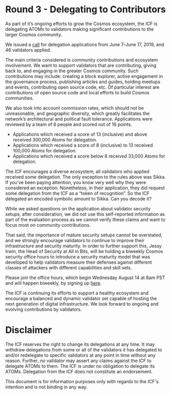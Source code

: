 # Round 3 - Delegating to Contributors

As part of it’s ongoing efforts to grow the Cosmos ecosystem, the ICF is
delegating ATOMs to validators making significant contributions to the larger
Cosmos community.

We issued a [call](https://twitter.com/interchain_io/status/1137103291769327617) for delegation applications from June 7-June 17, 2019, and 46
validators applied.  

The main criteria considered is community contributions and ecosystem
involvement. We want to support validators that are contributing, giving back
to, and engaging in the greater Cosmos community. Such contributions may
include: creating a block explorer, active engagement in the governance process,
publishing articles and guides, holding meetups and events, contributing open
source code, etc.  Of particular interest are contributions of open source code
and local efforts to build Cosmos communities.

We also took into account commission rates, which should not be unreasonable,
and geographic diversity, which greatly facilitates the network’s architectural
and political fault tolerance.
Applications were reviewed by a team of 6 people and scored out of 16 points. 

- Applications which received a score of 13 (inclusive) and above received 300,000 Atoms for delegation. 
- Applications which received a score of 8 (inclusive) to 13 received 100,000 Atoms for delegation.
- Applications which received a score below 8 received 33,000 Atoms for delegation. 

The ICF  encourages a diverse ecosystem; all validators who applied received
some delegation. The only exception to the rules above was Sikka. If you’ve been
paying attention, you know very well why they were considered an exception.
Nonetheless, in their application, they did request some delegation from the ICF
as a “token of recognition”.  So the ICF delegated an encoded symbolic amount to
Sikka. Can you decode it?

While we asked questions on the application about validator security setups,
after consideration, we did not use this self-reported information as part of
the evaluation process as we cannot verify these claims and want to focus most
on community contributions. 

That said, the importance of mature security setups cannot be overstated, and we
strongly encourage validators to continue to improve their infrastructure and
security maturity. In order to further  support this, Jessy Irwin, the Head of
Security at All in Bits, will be holding a biweekly Cosmos security office hours
to  introduce a security maturity model that was developed to help validators
measure their defenses against different classes of attackers with different
capabilities and skill sets.

Please join the office hours, which begin Wednesday August 14 at 8am PST and
will happen biweekly, by signing up
[here](https://calendar.google.com/event?action=TEMPLATE&tmeid=Nmppc2tybjJ1NHIxbzFuMXNwdmdvYTFpa29fMjAxOTA4MTRUMTUwMDAwWiB0ZW5kZXJtaW50LmNvbV9kcWRlbzA4ZXExbHM2M29xZThyMnZkcmh2NEBn&tmsrc=tendermint.com_dqdeo08eq1ls63oqe8r2vdrhv4%40group.calendar.google.com&scp=ALL).

The ICF is continuing its efforts to support a healthy ecosystem and encourage a
balanced and dynamic validator set capable of hosting the next generation of
digital infrastructure. We look forward to ongoing and evolving contributions by
validators.

# Disclaimer

The ICF reserves the right to change its delegations at any time. It may
withdraw delegations from some or all of the validators it has delegated to
and/or redelegate to specific validators at any point in time without any
reason. Further, no validator may assert any claims against the ICF to delegate
ATOMs to them. The ICF is under no obligation to delegate its ATOMs. Delegation
from the ICF does not constitute an endorsement.

This document is for information purposes only with regards to the ICF's
intention and is not binding in any way.


